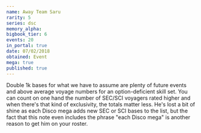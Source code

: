 ```yaml
---
name: Away Team Saru
rarity: 5
series: dsc
memory_alpha:
bigbook_tier: 6
events: 20
in_portal: true
date: 07/02/2018
obtained: Event
mega: true
published: true
---
```


Double 1k bases for what we have to assume are plenty of future events and above average voyage numbers for an option-deficient skill set. You can count on one hand the number of SEC/SCI voyagers rated higher and when there's that kind of exclusivity, the totals matter less. He's lost a bit of shine as each Disco mega adds new SEC or SCI bases to the list, but the fact that this note even includes the phrase "each Disco mega" is another reason to get him on your roster.
